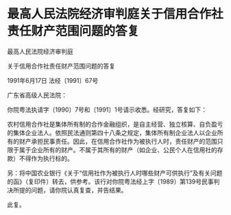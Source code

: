 # 最高人民法院经济审判庭关于信用合作社责任财产范围问题的答复

<!-- INFO END -->

最高人民法院经济审判庭

关于信用合作社责任财产范围问题的答复

1991年6月17日 法经〔1991〕67号

广东省高级人民法院：

你院粤法执请字〔1990〕7号和〔1991〕1号请示收悉。经研究，答复如下：

农村信用合作社是集体所有制的合作金融组织，是自主经营、独立核算、自负盈亏的集体企业法人。依照民法通则第四十八条之规定，集体所有制企业法人以企业所有的财产承担民事责任。因此，在信用合作社作为被执行人时，责任财产的范围只限于属于企业所有的财产。不属于其所有的财产（如企业、公民个人在信用社的存款）不得作为执行标的。

另：将中国农业银行《关于“信用社作为被执行人时哪些财产可供执行”及有关问题的函》（复印件）转去，供参考。该行对你院粤法经上字〔1989〕第139号民事判决所提的问题，请你院认真复查，并告结果。

此复。

